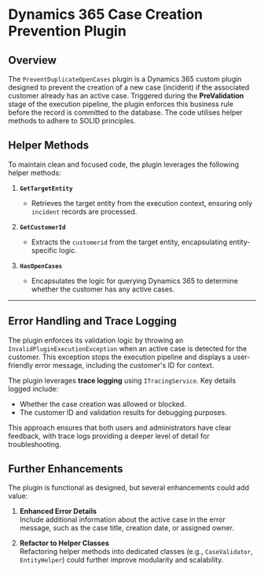 # Dynamics 365 Case Creation Prevention Plugin

## Overview

The `PreventDuplicateOpenCases` plugin is a Dynamics 365 custom plugin designed to prevent the creation of a new case (incident) if the associated customer already has an active case. Triggered during the **PreValidation** stage of the execution pipeline, the plugin enforces this business rule before the record is committed to the database. The code utilises helper methods to adhere to SOLID principles.

## Helper Methods

To maintain clean and focused code, the plugin leverages the following helper methods:

1. **`GetTargetEntity`**  
   - Retrieves the target entity from the execution context, ensuring only `incident` records are processed.

2. **`GetCustomerId`**  
   - Extracts the `customerid` from the target entity, encapsulating entity-specific logic.

3. **`HasOpenCases`**  
   - Encapsulates the logic for querying Dynamics 365 to determine whether the customer has any active cases.

---

## Error Handling and Trace Logging

The plugin enforces its validation logic by throwing an `InvalidPluginExecutionException` when an active case is detected for the customer. This exception stops the execution pipeline and displays a user-friendly error message, including the customer's ID for context.

The plugin leverages **trace logging** using `ITracingService`. Key details logged include:

- Whether the case creation was allowed or blocked.
- The customer ID and validation results for debugging purposes.

This approach ensures that both users and administrators have clear feedback, with trace logs providing a deeper level of detail for troubleshooting.


## Further Enhancements

The plugin is functional as designed, but several enhancements could add value:

1. **Enhanced Error Details**  
   Include additional information about the active case in the error message, such as the case title, creation date, or assigned owner.

2. **Refactor to Helper Classes**  
   Refactoring helper methods into dedicated classes (e.g., `CaseValidator`, `EntityHelper`) could further improve modularity and scalability.

